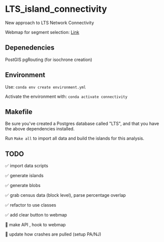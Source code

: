 # LTS_island_connectivity

New approach to LTS Network Connectivity

Webmap for segment selection:
[Link](https://dvrpc.github.io/LTS_island_connectivity/)

## Depenedencies
PostGIS
pgRouting (for isochrone creation)

## Environment

Use:
`conda env create environment.yml` 

Activate the environment with:
`conda activate connectivity`

## Makefile

Be sure you've created a Postgres database called "LTS", and that you have the above dependencies installed.

Run `Make all` to import all data and build the islands for this analysis. 

## TODO

:white_check_mark: import data scripts

:white_check_mark: generate islands

:white_check_mark: generate blobs

:white_check_mark: grab census data (block level), parse percentage overlap

:white_check_mark: refactor to use classes

:white_check_mark: add clear button to webmap

:black_square_button: make API , hook to webmap

:black_square_button: update how crashes are pulled (setup PA/NJ)


